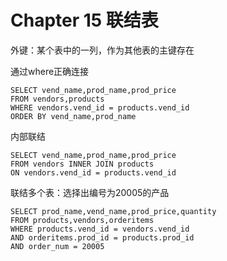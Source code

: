 # Chapter 15 联结表

外键：某个表中的一列，作为其他表的主键存在

通过where正确连接

```mysql
SELECT vend_name,prod_name,prod_price
FROM vendors,products
WHERE vendors.vend_id = products.vend_id
ORDER BY vend_name,prod_name
```

内部联结

```mysql
SELECT vend_name,prod_name,prod_price
FROM vendors INNER JOIN products
ON vendors.vend_id = products.vend_id
```

联结多个表：选择出编号为20005的产品

```mysql
SELECT prod_name,vend_name,prod_price,quantity
FROM products,vendors,orderitems
WHERE products.vend_id = vendors.vend_id
AND orderitems.prod_id = products.prod_id
AND order_num = 20005
```



